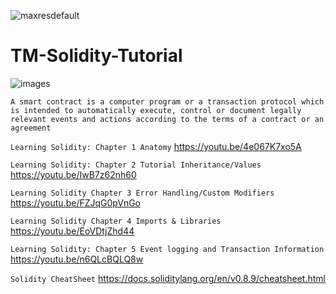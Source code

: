 ![maxresdefault](https://user-images.githubusercontent.com/59753390/136600904-24323fc6-8116-477d-aaa8-ad08268d937d.jpg)


# TM-Solidity-Tutorial

![images](https://user-images.githubusercontent.com/59753390/137092920-15699363-5df6-4acb-b0f1-5942ce56d07c.png)

```A smart contract is a computer program or a transaction protocol which is intended to automatically execute, control or document legally relevant events and actions according to the terms of a contract or an agreement```

```Learning Solidity: Chapter 1 Anatomy```
https://youtu.be/4e067K7xo5A

```Learning Solidity: Chapter 2 Tutorial Inheritance/Values```
https://youtu.be/IwB7z62nh60

```Learning Solidity Chapter 3 Error Handling/Custom Modifiers```
https://youtu.be/FZJqG0pVnGo

```Learning Solidity Chapter 4 Imports & Libraries```
https://youtu.be/EoVDtjZhd44

```Learning Solidity: Chapter 5 Event logging and Transaction Information```
https://youtu.be/n6QLcBQLQ8w 

```Solidity CheatSheet```
https://docs.soliditylang.org/en/v0.8.9/cheatsheet.html 
